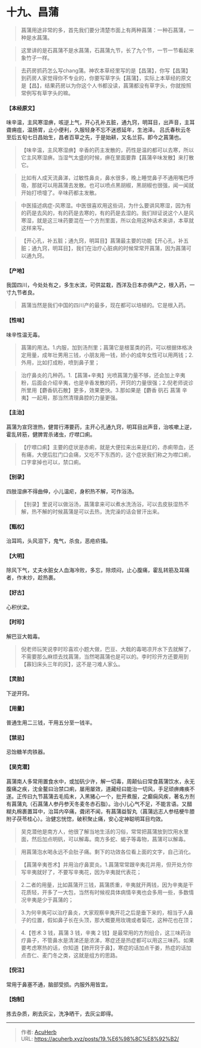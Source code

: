 # 十九、昌蒲


> 菖蒲用途非常的多，首先我们要分清楚市面上有两种菖蒲：一种石菖蒲，一种是水菖蒲。

> 这里讲的是石菖蒲不是水菖蒲，石菖蒲九节，长了九个节，一节一节看起来象竹子一样。

> 去药房抓药怎么写chang蒲。神农本草经里写的是【昌蒲】，你写【昌蒲】到药房人家觉得你不专业的，你要写草字头【菖蒲】，实际上本草经的原文是【昌】，结果药房以为你这个人书都没读，菖蒲都没有草字头，你就按照常例写有草字头的嘛。

#### 【本经原文】
味辛温，主风寒湿痹，咳逆上气，开心孔补五脏，通九窍，明耳目，出声音，主耳聋痈疽，温肠胃，止小便利，久服轻身不忘不迷惑延年，生池泽。
吕氏春秋云冬至后五旬七日昌始生，昌者百草之先，于是始耕，又名兰荪。即今之菖蒲也。

> 【味辛温，主风寒湿痹】辛香的药主发散的，药性是温的都可以去寒，所以它主风寒湿痹。当湿气太盛的时候，痹在里面要靠【菖蒲辛味发散】来打散它。

> 比如有人成天流鼻涕，过敏性鼻炎，鼻水很多，晚上睡觉鼻子不通用嘴巴呼吸，那就可以用菖蒲去发散。也可以喷点黑胡椒，黑胡椒也很强，闻一闻就开始打喷嚏了。辛味药都主发散。

> 中医描述病症-风寒湿‍‍。中医很喜欢用这些词，为什么要讲风寒湿，因为有的药是去风的，有的药是去寒的，有的药是去湿的。我们辩证说这个人是风寒湿，就是这三味药要混在一个方剂里面，所以会用这种话术来讲，本草就这样来写。

> 【开心孔，补五脏；通九窍，明耳目】菖蒲最主要的功能【开心孔，补五脏；通九窍，明耳目】，我们在治疗心脏病的时候常常开菖蒲，因为菖蒲可以通九窍。

#### 【产地】
我国四川，今处处有之，多生水滨，可供盆栽，西洋及日本亦俱产之，根入药，一寸九节者良。

> 菖蒲当然是我们中国的四川产的最多，现在都可以培植的。它是根入药。

#### 【性味】
味辛性温无毒。

> 菖蒲的用法。1.内服，加到汤剂里；菖蒲它是根茎类的药，可以根据体格决定用量，成年壮男用三钱，小朋友用一钱，娇小的成年女性可以用两钱；‍‍2.外用，比如打成粉，喷到鼻子里；

> 治疗鼻炎的几种药。1.【菖蒲+辛夷】光喷菖蒲力量不够，还会加上辛夷粉，后面会介绍辛夷，也是辛香发散的药，开窍的力量很强；2.倪老师说诊所里用【麝香矾石散】更多，效果更快。3.那如果是【麝香 矾石 菖蒲 辛夷】一起用，那当然清理鼻腔的力量更强。

#### 【主治】
菖蒲为宣窍泄热，健胃行滞要药，主开心孔通九窍，明耳目出声音，治咳嗽上逆，霍乱转筋，健脾胃杀诸虫，疗噤口痢。

> 【疗噤口痢】主要的症状是赤痢，就是大便拉来出来是红的，赤痢带血，还有痛，大便后肛门口会痛，又吃不下东西的，这个症状我们称之为噤口痢，口字拿掉也可以，禁口痢。

#### 【别录】
四肢湿痹不得曲伸，小儿温疟，身积热不解，可作浴汤。

> 【别录】里说可以做浴汤，菖蒲拿来可以煮水洗汤浴，可以去皮肤湿热不解，热不解的时候菖蒲是可以去热，洗完澡的话会冒汗出来。

#### 【甄权】
治耳鸣，头风泪下，鬼气，杀虫，恶疮疥掻。
#### 【大明】
除风下气，丈夫水脏女人血海冷败，多忘，除烦闷，止心腹痛，霍乱转筋及耳痛者，作末炒，趁热裹。
#### 【好古】
心积伏梁。
#### 【时珍】
解巴豆大戟毒。

> 倪老师玩笑说李时珍喜欢小题大做，巴豆、大戟的毒喝凉开水下去就解了，不需要那么麻烦去找菖蒲，当然喝菖蒲也是可以的。李时珍开方还要用到【寡妇床头三年的灰】，这不是刁难人家么。

#### 【灵胎】
下逆开窍。
#### 【用量】
普通生用二三钱，干用五分至一钱半。
#### 【禁忌】
忌饴糖羊肉铁器。
#### 【吴克潜】
菖蒲南人多常用置食水中，或加矾少许，解一切毒，周颠仙曰常食菖蒲饮水，永无腹痛之疾，沈金鳌曰治禁口痢，屡用屡效，道藏经曰能治一切风，手足顽痹瘫痪不遂。正传曰九节菖蒲去毛捣末，入黑猪心一个，批开煮服，之癫痫风疾，著名方剂有菖蒲丸（石菖蒲人参丹参天冬麦冬赤石脂）。治小儿心气不足，不能言语。又醋糊丸棉裹置耳中，治耳内卒痛，聋闭不闻，有菖蒲益智丸（菖蒲远志人参桔梗牛膝附子茯苓桂心）。治健忘恍惚，破积聚止痛，安心定神聪明耳目均效。

> 吴克潜他是南方人，他很了解当地生活的习俗，常常把菖蒲放到饮用水里面，然后加点明矾，可以解毒。南方多蛇、蝎子等毒物，菖蒲可以解毒。

> 用菖蒲泡水喝永远不会肚子痛。剩下的功效各位看上面的文字，自己消化。

> 【菖蒲辛夷苍术】并用治疗鼻窦炎。1.菖蒲常常跟辛夷花并用，但开处方你写辛夷就好了，不要写辛夷花，因为辛夷就代表花；

> 2.二者的用量，比如菖蒲开三钱，菖蒲质重，辛夷就开两钱，因为辛夷是干花质轻，开多了一大包，当然有时候视具体病情辛夷也会多用一些，多数情况辛夷是少于菖蒲的；

> 3.为何辛夷可以治疗鼻炎，大家观察辛夷开花之后是垂下来的，相当于人鼻子的位置，假如鼻子长在头顶，那大概要用玫瑰或者菊花，这种花也在顶；

> 4.【苍术 3 钱，菖蒲 3 钱，辛夷 2 钱】是最常用的方剂组合，这三味药治疗鼻子，不管鼻水是清涕还是浓涕，寒症还是热症都可以用这三味药。如果要考虑寒热的话，你知道【肺开窍于鼻】，寒症的话加点干姜，热症的话加点杏仁、麦门冬之类，这就是组方的思路。

#### 【倪注】
常用于鼻塞不通，脑部受损。内服外用皆宜。
#### 【炮制】
拣去杂质，刷去灰尘，洗净晒干，去灰尘即得。

---

> 作者: [AcuHerb](https://acuherb.xyz)  
> URL: https://acuherb.xyz/posts/19.%E6%98%8C%E8%92%B2/  

